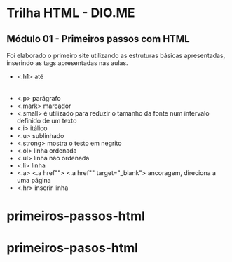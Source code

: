 # Trilha HTML - DIO.ME



## Módulo 01 - Primeiros passos com HTML

Foi elaborado o primeiro site utilizando as estruturas básicas apresentadas, inserindo as tags apresentadas nas aulas.

- <.h1> até <h6>
- <.p> parágrafo
- <.mark> marcador
- <.small> é utilizado para reduzir o tamanho da fonte num intervalo definido de um texto
- <.i> itálico
- <.u> sublinhado
- <.strong> mostra o testo em negrito
- <.ol> linha  ordenada
- <.ul> linha não ordenada
- <.li> linha
- <.a> <.a href""> <.a href"" target="_blank"> ancoragem, direciona a uma página 
- <.hr> inserir linha





# primeiros-passos-html
# primeiros-pasos-html
